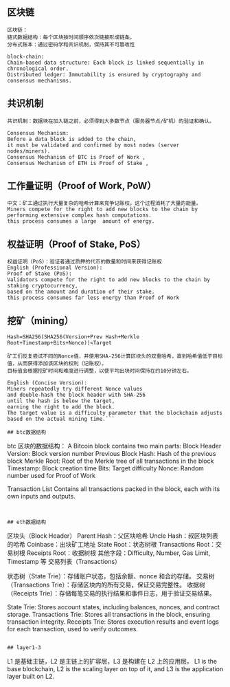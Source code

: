 ## 区块链
```
区块链：
链式数据结构：每个区块按时间顺序依次链接形成链条。
分布式账本：通过密码学和共识机制，保持其不可篡改性 

block-chain:
Chain-based data structure: Each block is linked sequentially in chronological order.
Distributed ledger: Immutability is ensured by cryptography and consensus mechanisms.
```

## 共识机制
```
共识机制：数据块在加入链之前，必须得到大多数节点（服务器节点/矿机）的验证和确认。

Consensus Mechanism:
Before a data block is added to the chain, 
it must be validated and confirmed by most nodes (server nodes/miners).
Consensus Mechanism of BTC is Proof of Work ,
Consensus Mechanism of ETH is Proof of Stake ,
```

## 工作量证明（Proof of Work, PoW）
```
中文：矿工通过执行大量复杂的哈希计算来竞争记账权。这个过程消耗了大量的能量。
Miners compete for the right to add new blocks to the chain by performing extensive complex hash computations.
this process consumes a large  amount of energy.

```

## 权益证明（Proof of Stake, PoS）
```
权益证明（PoS）：验证者通过质押的代币的数量和时间来获得记账权
English (Professional Version):
Proof of Stake (PoS): 
Validators compete for the right to add new blocks to the chain by staking cryptocurrency,
based on the amount and duration of their stake.
this process consumes far less energy than Proof of Work

```

## 挖矿（mining）
```
Hash=SHA256(SHA256(Version+Prev Hash+Merkle Root+Timestamp+Bits+Nonce))<Target

矿工们反复尝试不同的Nonce值，并使用SHA-256计算区块头的双重哈希，直到哈希值低于目标值，从而获得添加该区块的权利（记账权）。
目标值会根据挖矿时间和难度进行调整，以使平均出块时间保持在约10分钟左右。

English (Concise Version):
Miners repeatedly try different Nonce values 
and double-hash the block header with SHA-256 
until the hash is below the target, 
earning the right to add the block.
The target value is a difficulty parameter that the blockchain adjusts based on the actual mining time.```

## btc数据结构
```
btc 区块的数据结构：
A Bitcoin block  contains two main parts:
Block Header
Version: Block version number
Previous Block Hash: Hash of the previous block
Merkle Root: Root of the Merkle tree of all transactions in the block
Timestamp: Block creation time
Bits: Target difficulty
Nonce: Random number used for Proof of Work

Transaction List
Contains all transactions packed in the block, each with its own inputs and outputs.
```


## eth数据结构
```
区块头（Block Header）
Parent Hash：父区块哈希
Uncle Hash：叔区块列表的哈希
Coinbase：出块矿工地址
State Root：状态树根
Transactions Root：交易树根
Receipts Root：收据树根
其他字段：Difficulty, Number, Gas Limit, Timestamp 等
交易列表（Transactions）

状态树（State Trie）：存储账户状态，包括余额、nonce 和合约存储。
交易树（Transactions Trie）：存储区块内的所有交易，保证交易完整性。
收据树（Receipts Trie）：存储每笔交易的执行结果和事件日志，用于验证交易结果。

State Trie: Stores account states, including balances, nonces, and contract storage.
Transactions Trie: Stores all transactions in the block, ensuring transaction integrity.
Receipts Trie: Stores execution results and event logs for each transaction, used to verify outcomes.
```

## layer1-3
```
L1 是基础主链，L2 是主链上的扩容层，L3 是构建在 L2 上的应用层。
L1 is the base blockchain, L2 is the scaling layer on top of it, and L3 is the application layer built on L2.
```